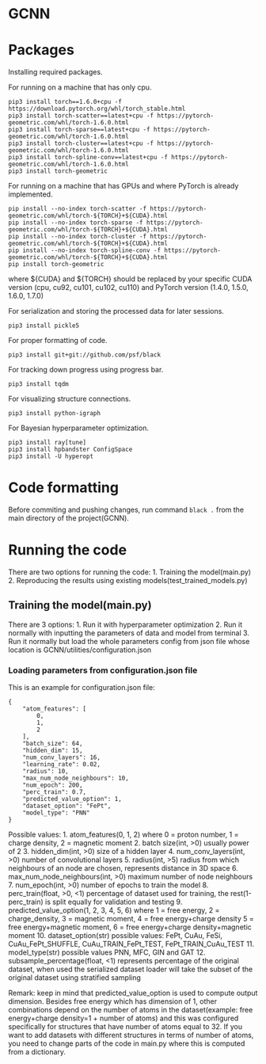 # GCNN

# Packages
Installing required packages.

For running on a machine that has only cpu.
```
pip3 install torch==1.6.0+cpu -f https://download.pytorch.org/whl/torch_stable.html
pip3 install torch-scatter==latest+cpu -f https://pytorch-geometric.com/whl/torch-1.6.0.html
pip3 install torch-sparse==latest+cpu -f https://pytorch-geometric.com/whl/torch-1.6.0.html
pip3 install torch-cluster==latest+cpu -f https://pytorch-geometric.com/whl/torch-1.6.0.html
pip3 install torch-spline-conv==latest+cpu -f https://pytorch-geometric.com/whl/torch-1.6.0.html
pip3 install torch-geometric
```

For running on a machine that has GPUs and where PyTorch is already implemented.
```
pip install --no-index torch-scatter -f https://pytorch-geometric.com/whl/torch-${TORCH}+${CUDA}.html
pip install --no-index torch-sparse -f https://pytorch-geometric.com/whl/torch-${TORCH}+${CUDA}.html
pip install --no-index torch-cluster -f https://pytorch-geometric.com/whl/torch-${TORCH}+${CUDA}.html
pip install --no-index torch-spline-conv -f https://pytorch-geometric.com/whl/torch-${TORCH}+${CUDA}.html
pip install torch-geometric
```
where ${CUDA} and ${TORCH} should be replaced by your specific CUDA version (cpu, cu92, cu101, cu102, cu110) and PyTorch version (1.4.0, 1.5.0, 1.6.0, 1.7.0)

For serialization and storing the processed data for later sessions.
```
pip3 install pickle5
```

For proper formatting of code.
```
pip3 install git+git://github.com/psf/black
```

For tracking down progress using progress bar.
```
pip3 install tqdm
```
    
For visualizing structure connections.
```
pip3 install python-igraph
```

For Bayesian hyperparameter optimization.
```
pip3 install ray[tune]
pip3 install hpbandster ConfigSpace
pip3 install -U hyperopt
```
# Code formatting
Before commiting and pushing changes, run command `black .` from the main directory of the project(GCNN).


# Running the code
There are two options for running the code:
    1. Training the model(main.py)
    2. Reproducing the results using existing models(test_trained_models.py)


## Training the model(main.py)
There are 3 options:
    1. Run it with hyperparameter optimization
    2. Run it normally with inputting the parameters of data and model from terminal
    3. Run it normally but load the whole parameters config from json file whose location is GCNN/utilities/configuration.json

### Loading parameters from configuration.json file
This is an example for configuration.json file:
```
{
    "atom_features": [
        0,
        1,
        2
    ],
    "batch_size": 64,
    "hidden_dim": 15,
    "num_conv_layers": 16,
    "learning_rate": 0.02,
    "radius": 10,
    "max_num_node_neighbours": 10,
    "num_epoch": 200,
    "perc_train": 0.7,
    "predicted_value_option": 1,
    "dataset_option": "FePt",
    "model_type": "PNN"
}
```
Possible values:
    1. atom_features(0, 1, 2) where 0 = proton number, 1 = charge density, 2 = magnetic moment
    2. batch size(int, >0) usually power of 2
    3. hidden_dim(int, >0) size of a hidden layer
    4. num_conv_layers(int, >0) number of convolutional layers
    5. radius(int, >5) radius from which neighbours of an node are chosen, represents distance in 3D space
    6. max_num_node_neighbours(int, >0) maximum number of node neighbours
    7. num_epoch(int, >0) number of epochs to train the model
    8. perc_train(float, >0, <1) percentage of dataset used for training, the rest(1-perc_train) is split equally for validation and testing
    9. predicted_value_option(1, 2, 3, 4, 5, 6) where 1 = free energy, 2 = charge_density, 3 = magnetic moment, 4 = free energy+charge density 5 = free energy+magnetic moment, 6 = free energy+charge density+magnetic moment
    10. dataset_option(str) possible values: FePt, CuAu, FeSi, CuAu_FePt_SHUFFLE, CuAu_TRAIN_FePt_TEST, FePt_TRAIN_CuAu_TEST
    11. model_type(str) possible values PNN, MFC, GIN and GAT
    12. subsample_percentage(float, <1) represents percentage of the original dataset, when used the serialized dataset loader will take the subset of the original dataset using stratified sampling

Remark: keep in mind that predicted_value_option is used to compute output dimension. Besides free energy which has dimension of 1, other combinations depend on the number of atoms in the dataset(example: free energy+charge density=1 + number of atoms) and this was configured specifically for structures that have number of atoms equal to 32. If you want to add datasets with different structures in terms of number of atoms, you need to change parts of the code in main.py where this is computed from a dictionary.
